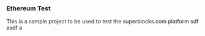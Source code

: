 ### Ethereum Test

This is a sample project to be used to test the superblocks.com platform 
sdf
asdf
a
